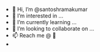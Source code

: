 - 👋 Hi, I’m @santoshramakumar
- 👀 I’m interested in ...
- 🌱 I’m currently learning ...
- 💞️ I’m looking to collaborate on ...
- 📫 Reach me @ :email:
- 

<!---
santoshramakumar/santoshramakumar is a ✨ special ✨ repository because its `README.md` (this file) appears on your GitHub profile.
You can click the Preview link to take a look at your changes.
--->
